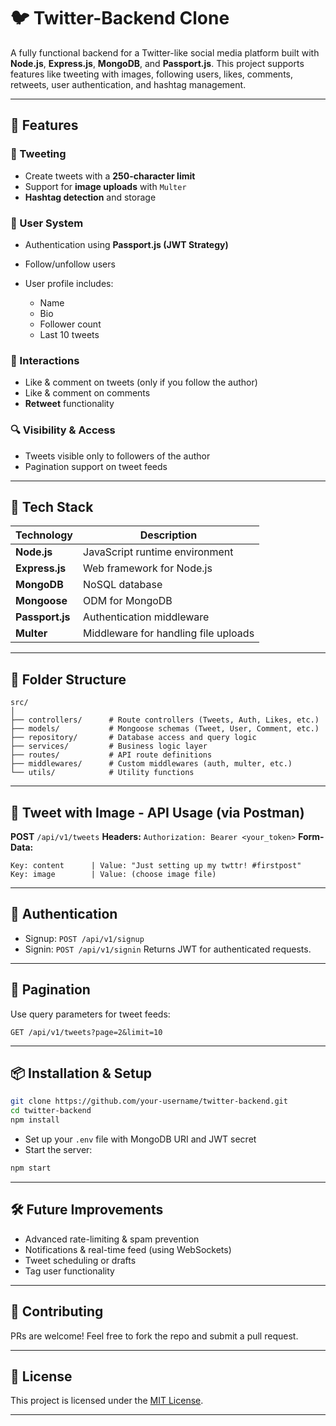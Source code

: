# 🐦 Twitter-Backend Clone

A fully functional backend for a Twitter-like social media platform built with **Node.js**, **Express.js**, **MongoDB**, and **Passport.js**. This project supports features like tweeting with images, following users, likes, comments, retweets, user authentication, and hashtag management.

---

## 🚀 Features

### 📝 Tweeting

* Create tweets with a **250-character limit**
* Support for **image uploads** with `Multer`
* **Hashtag detection** and storage

### 👥 User System

* Authentication using **Passport.js (JWT Strategy)**
* Follow/unfollow users
* User profile includes:

  * Name
  * Bio
  * Follower count
  * Last 10 tweets

### 💬 Interactions

* Like & comment on tweets (only if you follow the author)
* Like & comment on comments
* **Retweet** functionality

### 🔍 Visibility & Access

* Tweets visible only to followers of the author
* Pagination support on tweet feeds

---

## 🧱 Tech Stack

| Technology      | Description                          |
| --------------- | ------------------------------------ |
| **Node.js**     | JavaScript runtime environment       |
| **Express.js**  | Web framework for Node.js            |
| **MongoDB**     | NoSQL database                       |
| **Mongoose**    | ODM for MongoDB                      |
| **Passport.js** | Authentication middleware            |
| **Multer**      | Middleware for handling file uploads |

---

## 📁 Folder Structure

```
src/
│
├── controllers/      # Route controllers (Tweets, Auth, Likes, etc.)
├── models/           # Mongoose schemas (Tweet, User, Comment, etc.)
├── repository/       # Database access and query logic
├── services/         # Business logic layer
├── routes/           # API route definitions
├── middlewares/      # Custom middlewares (auth, multer, etc.)
└── utils/            # Utility functions
```

---

## 📸 Tweet with Image - API Usage (via Postman)

**POST** `/api/v1/tweets`
**Headers:** `Authorization: Bearer <your_token>`
**Form-Data:**

```
Key: content      | Value: "Just setting up my twttr! #firstpost"
Key: image        | Value: (choose image file)
```

---

## 🔐 Authentication

* Signup: `POST /api/v1/signup`
* Signin: `POST /api/v1/signin`
  Returns JWT for authenticated requests.

---

## 📌 Pagination

Use query parameters for tweet feeds:

```
GET /api/v1/tweets?page=2&limit=10
```

---

## 📦 Installation & Setup

```bash
git clone https://github.com/your-username/twitter-backend.git
cd twitter-backend
npm install
```

* Set up your `.env` file with MongoDB URI and JWT secret
* Start the server:

```bash
npm start
```

---

## 🛠 Future Improvements

* Advanced rate-limiting & spam prevention
* Notifications & real-time feed (using WebSockets)
* Tweet scheduling or drafts
* Tag user functionality

---

## 🤝 Contributing

PRs are welcome! Feel free to fork the repo and submit a pull request.

---

## 📄 License

This project is licensed under the [MIT License](LICENSE).

---

